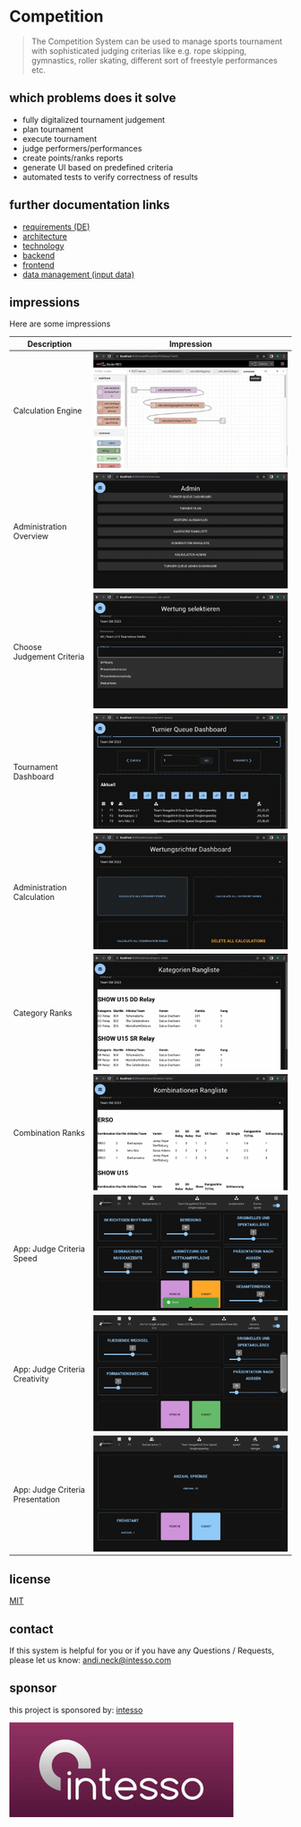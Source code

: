 # Competition

> The Competition System can be used to manage sports tournament with sophisticated judging criterias like e.g. rope skipping, gymnastics, roller skating, different sort of freestyle performances etc.

## which problems does it solve

- fully digitalized tournament judgement
- plan tournament
- execute tournament
- judge performers/performances
- create points/ranks reports
- generate UI based on predefined criteria
- automated tests to verify correctness of results


## further documentation links

- [requirements (DE)](./REQUIREMENTS.md)
- [architecture](./ARCHITECTURE.md)
- [technology](./TECHNOLOGY.md)
- [backend](./backend/README.md)
- [frontend](./frontend/README.md)
- [data management (input data)](./DATA_MANAGEMENT.md)


## impressions

Here are some impressions

| Description | Impression |
| --- | --- |
| Calculation Engine | ![intesso](./docs/images/impressions/calculation-engine.png) |
| Administration Overview | ![intesso](./docs/images/impressions/admin-overview.png) |
| Choose Judgement Criteria | ![intesso](./docs/images/impressions/choose-criteria-judgement.png) |
| Tournament Dashboard | ![intesso](./docs/images/impressions/tournament-dashboard.png) |
| Administration Calculation | ![intesso](./docs/images/impressions/admin-calculation.png) |
| Category Ranks | ![intesso](./docs/images/impressions/category-ranks.png) |
| Combination Ranks | ![intesso](./docs/images/impressions/combination-ranks.png) |
| App: Judge Criteria Speed | ![intesso](./docs/images/impressions/judge-criteria-speed.jpg) |
| App: Judge Criteria Creativity | ![intesso](./docs/images/impressions/judge-criteria-creativity.jpg) |
| App: Judge Criteria Presentation | ![intesso](./docs/images/impressions/judge-criteria-presentation.jpg) |


## license

[MIT](LICENSE.md)

## contact

If this system is helpful for you or if you have any Questions / Requests, please let us know: andi.neck@intesso.com


## sponsor

this project is sponsored by: [intesso](http://intesso.com)

<img src="./docs/images/intesso_logo.jpg" width="400">